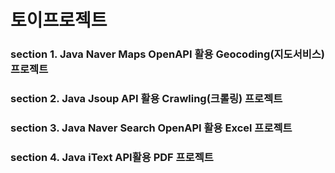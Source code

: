# 토이프로젝트 

### section 1. Java Naver Maps OpenAPI 활용 Geocoding(지도서비스) 프로젝트

### section 2. Java Jsoup API 활용 Crawling(크롤링) 프로젝트

### section 3. Java Naver Search OpenAPI 활용 Excel 프로젝트

### section 4. Java iText API활용 PDF 프로젝트




